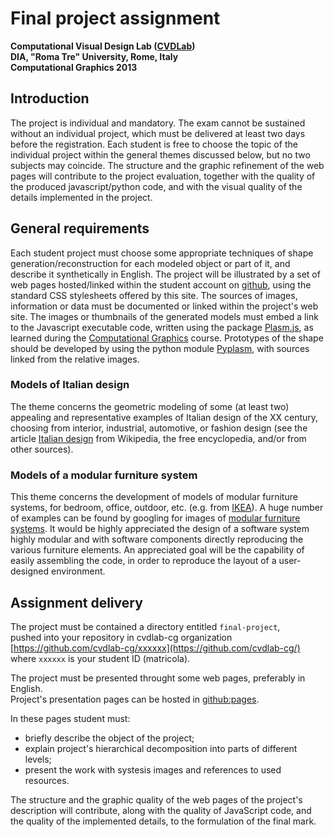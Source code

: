 # Final project assignment
**Computational Visual Design Lab ([CVDLab](https://github.com/cvd-lab))**  
**DIA, "Roma Tre" University, Rome, Italy**  
**Computational Graphics 2013**  

## Introduction

The project is individual and mandatory. The exam cannot be sustained without an individual project, which must be delivered at least two days before the registration.
Each student is free to choose the topic of the individual project within the general themes discussed below, but no two subjects may coincide.
The structure and the graphic refinement of the web pages will contribute to the project evaluation, together with the quality of the produced javascript/python code, and with the visual quality of the details implemented in the project.

## General requirements

Each student project must choose some appropriate techniques of shape generation/reconstruction for each modeled object or part of it, and describe it synthetically in English. 
The project will be illustrated by a set of web pages hosted/linked within the student account on [github](https://github.com/cvdlab-cg/), using the standard CSS stylesheets offered by this site.
The sources of images, information or data must be documented or linked within the project's web site.
The images or thumbnails of the generated models must embed a link to the Javascript executable code, written using the package [Plasm.js](http://cvdlab.github.io/plasm.js/), as learned during the [Computational Graphics](https://github.com/cvdlab-cg/) course.
Prototypes of the shape should be developed by using the  python module [Pyplasm](www.plasm.net), with sources linked from the relative images.


### Models of Italian design

The theme concerns the geometric modeling of some (at least two) appealing and representative examples of Italian design of the XX century, choosing from interior, industrial, automotive, or fashion design (see the article [Italian design](http://en.wikipedia.org/wiki/Italian_design) from Wikipedia, the free encyclopedia, and/or from other sources).

### Models of a modular furniture system

This theme concerns the development of models of modular furniture systems, for bedroom, office, outdoor, etc.  (e.g. from [IKEA](http://www.ikea.com/gb/en/catalog/allproducts/)).
A huge number of examples can be found by googling for images of [modular furniture systems](https://www.google.com/search?q=modular+furniture+systems&source=lnms&tbm=isch&sa=X&ei=CwyvUcnQLcHKPajXgagL&ved=0CAoQ_AUoAQ&biw=1440&bih=802).
It would be highly appreciated the design of a software system highly modular and with software components directly reproducing the various furniture elements.
An appreciated goal will be the capability of easily assembling the code, in order to reproduce the layout of a user-designed environment.

## Assignment delivery

The project must be contained a directory entitled `final-project`,  
pushed into your repository in cvdlab-cg organization [https://github.com/cvdlab-cg/xxxxxx](https://github.com/cvdlab-cg/)  
where `xxxxxx` is your student ID (matricola).

The project must be presented throught some web pages, preferably in English.  
Project's presentation pages can be hosted in [github:pages](http://pages.github.com/).

In these pages student must:

- briefly describe the object of the project;
- explain project's hierarchical decomposition into parts of different levels;
- present the work with systesis images and references to used resources.  

The structure and the graphic quality of the web pages of the project's description will contribute, along with the quality of JavaScript code, and the quality of the implemented details, to the formulation of the final mark.  
